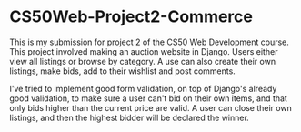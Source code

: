 # CS50Web-Project2-Commerce

This is my submission for project 2 of the CS50 Web Development course. 
This project involved making an auction website in Django. 
Users either view all listings or browse by category. A use can also create 
their own listings, make bids, add to their wishlist and post comments.

I've tried to implement good form validation, on top of Django's already 
good validation, to make sure a user can't bid on their own items, and that only bids 
higher than the current price are valid. A user can close their own listings, and then
the highest bidder will be declared the winner.
